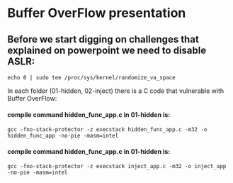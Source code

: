 # Buffer OverFlow presentation

## Before we start digging on challenges that explained on powerpoint we need to disable ASLR:
`echo 0 | sudo tee /proc/sys/kernel/randomize_va_space`

In each folder (01-hidden, 02-inject) there is a C code that vulnerable with Buffer OverFlow:

#### compile command hidden_func_app.c in 01-hidden is:
`gcc -fno-stack-protector -z execstack hidden_func_app.c -m32 -o hidden_func_app -no-pie -masm=intel`

#### compile command hidden_func_app.c in 01-hidden is:
`gcc -fno-stack-protector -z execstack inject_app.c -m32 -o inject_app -no-pie -masm=intel`
